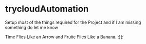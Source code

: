 # trycloudAutomation
Setup most of the things required for the Project and if I am missing something do let me know  

Time Flies Like an Arrow and Fruite Flies Like a Banana. :)(:  
